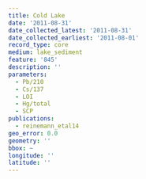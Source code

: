 ```yaml
---
title: Cold Lake
date: '2011-08-31'
date_collected_latest: '2011-08-31'
date_collected_earliest: '2011-08-01'
record_type: core
medium: lake_sediment
feature: '845'
description: ''
parameters:
  - Pb/210
  - Cs/137
  - LOI
  - Hg/total
  - SCP
publications:
  - reinemann_etal14
geo_error: 0.0
geometry: ''
bbox: ~
longitude: ''
latitude: ''
---
```

